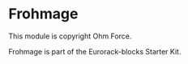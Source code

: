 # Frohmage

This module is copyright Ohm Force.

Frohmage is part of the Eurorack-blocks Starter Kit.
